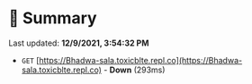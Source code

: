 # 📖 Summary
Last updated: **12/9/2021, 3:54:32 PM**

- `GET` [https://Bhadwa-sala.toxicblte.repl.co](https://Bhadwa-sala.toxicblte.repl.co) - **Down** (293ms)
